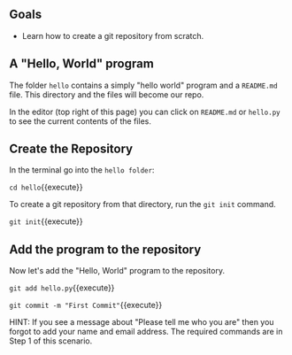 ## Goals

* Learn how to create a git repository from scratch.

## A "Hello, World" program

The folder `hello` contains a simply "hello world" program and a
`README.md` file.  This directory and the files will become our repo.

In the editor (top right of this page) you can click on `README.md` or `hello.py`
to see the current contents of the files.

## Create the Repository

In the terminal go into the `hello folder`:

`cd hello`{{execute}}

To create a git repository from that directory, run the `git init` command.

`git init`{{execute}}


## Add the program to the repository

Now let's add the "Hello, World" program to the repository.


`git add hello.py`{{execute}}

`git commit -m "First Commit"`{{execute}}


HINT:  If you see a message about "Please tell me who you are" then you forgot
to add your name and email address.  The required commands are in Step 1 of
this scenario.
